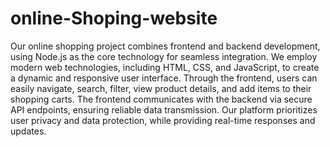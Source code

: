 # online-Shoping-website
Our online shopping project combines frontend 
and backend development, using Node.js as the 
core technology for seamless integration. We 
employ modern web technologies, including 
HTML, CSS, and JavaScript, to create a dynamic 
and responsive user interface. Through the 
frontend, users can easily navigate, search, filter, 
view product details, and add items to their 
shopping carts. The frontend communicates with 
the backend via secure API endpoints, ensuring 
reliable data transmission. Our platform prioritizes 
user privacy and data protection, while providing 
real-time responses and updates.
